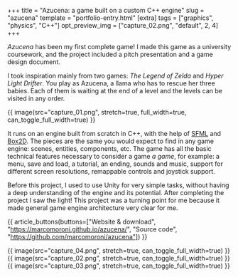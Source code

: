 +++
title = "Azucena: a game built on a custom C++ engine"
slug = "azucena"
template = "portfolio-entry.html"
[extra]
tags = ["graphics", "physics", "C++"]
opt_preview_img = ["capture_02.png", "default", 2, 4]
+++

*Azucena* has been my first complete game! I made this game as a university coursework, and the project included a pitch presentation and a game design document.

I took inspiration mainly from two games: *The Legend of Zelda* and *Hyper Light Drifter*. You play as Azucena, a llama who has to rescue her three babies. Each of them is waiting at the end of a level and the levels can be visited in any order.

{{ image(src="capture_01.png", stretch=true, full_width=true, can_toggle_full_width=true) }}

It runs on an engine built from scratch in C++, with the help of [SFML](https://www.sfml-dev.org/) and [Box2D](https://github.com/erincatto/Box2D). The pieces are the same you would expect to find in any game engine: scenes, entities, components, etc. The game has all the basic technical features necessary to consider a game *a game*, for example: a menu, save and load, a tutorial, an ending, sounds and music, support for different screen resolutions, remappable controls and joystick support.

Before this project, I used to use Unity for very simple tasks, without having a deep understanding of the engine and its potential. After completing the project I saw the light! This project was a turning point for me because it made general game engine architecture very clear for me.

{{ article_buttons(buttons=["Website & download", "https://marcomoroni.github.io/azucena/", "Source code", "https://github.com/marcomoroni/azucena"]) }}

{{ image(src="capture_04.png", stretch=true, can_toggle_full_width=true) }}
{{ image(src="capture_02.png", stretch=true, can_toggle_full_width=true) }}
{{ image(src="capture_03.png", stretch=true, can_toggle_full_width=true) }}